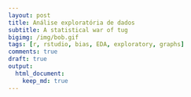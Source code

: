 ```yaml
---
layout: post
title: Análise exploratória de dados
subtitle: A statistical war of tug
bigimg: /img/bob.gif
tags: [r, rstudio, bias, EDA, exploratory, graphs]
comments: true
draft: true
output:
  html_document:
    keep_md: true
---
```




